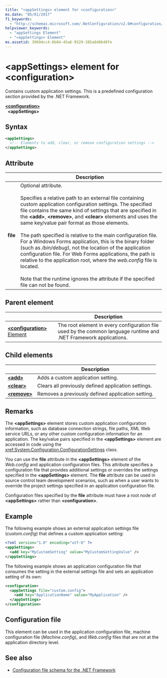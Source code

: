 ```yaml
---
title: "<appSettings> element for <configuration>"
ms.date: "05/01/2017"
f1_keywords: 
  - "http://schemas.microsoft.com/.NetConfiguration/v2.0#configuration/appSettings"
helpviewer_keywords: 
  - "appSettings Element"
  - "<appSettings> Element"
ms.assetid: 39694cc4-6b84-45a6-9329-385a0d8b48fe
---
```

# \<appSettings> element for \<configuration>

Contains custom application settings. This is a predefined configuration section provided by the .NET Framework.

[**\<configuration>**](../configuration-element.md)   
&nbsp;&nbsp;**\<appSettings>**

## Syntax

```xml
<appSettings>
  <!-- Elements to add, clear, or remove configuration settings -->
</appSettings>
```

## Attribute

|           | Description |
| --------- | ----------- |
| **file**  | Optional attribute.<br><br>Specifies a relative path to an external file containing custom application configuration settings. The specified file contains the same kind of settings that are specified in the **\<add>**, **\<remove>**, and **\<clear>** elements and uses the same key/value pair format as those elements.<br><br>The path specified is relative to the main configuration file. For a Windows Forms application, this is the binary folder (such as */bin/debug*), not the location of the application configuration file. For Web Forms applications, the path is relative to the application root, where the *web.config* file is located.<br><br>Note that the runtime ignores the attribute if the specified file can not be found. |

## Parent element

|     | Description |
| --- | ----------- |
| [**\<configuration>** Element](../configuration-element.md) | The root element in every configuration file used by the common language runtime and .NET Framework applications. |

## Child elements

|     | Description |
| --- | ----------- |
| [**\<add>**](add-element-for-appsettings.md) | Adds a custom application setting. |
| [**\<clear>**](clear-element-for-appsettings.md) | Clears all previously defined application settings. |
| [**\<remove>**](remove-element-for-appsettings.md) | Removes a previously defined application setting. |

## Remarks

The **\<appSettings>** element stores custom application configuration information, such as database connection strings, file paths, XML Web service URLs, or any other custom configuration information for an application. The key/value pairs specified in the **\<appSettings>** element are accessed in code using the <xref:System.Configuration.ConfigurationSettings> class.

You can use the **file** attribute in the **\<appSettings>** element of the *Web.config* and application configuration files. This attribute specifies a configuration file that provides additional settings or overrides the settings specified in the **\<appSettings>** element. The **file** attribute can be used in source control team development scenarios, such as when a user wants to override the project settings specified in an application configuration file.

Configuration files specified by the **file** attribute must have a root node of **\<appSettings>** rather than **\<configuration>**.

## Example

The following example shows an external application settings file (*custom.config*) that defines a custom application setting:

```xml
<?xml version="1.0" encoding="utf-8" ?>
<appSettings>
  <add key="MyCustomSetting" value="MyCustomSettingValue" />
</appSettings>
```

The following example shows an application configuration file that consumes the setting in the external settings file and sets an application setting of its own:

```xml
<configuration>
  <appSettings file="custom.config">
    <add key="ApplicationName" value="MyApplication" />
  </appSettings>
</configuration>
```

## Configuration file

This element can be used in the application configuration file, machine configuration file (*Machine.config*), and *Web.config* files that are not at the application directory level.

## See also

- [Configuration file schema for the .NET Framework](../index.md)
